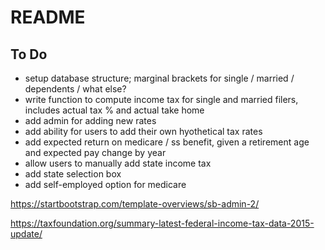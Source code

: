 # README

## To Do

* setup database structure; marginal brackets for single / married / dependents / what else?
* write function to compute income tax for single and married filers, includes actual tax % and actual take home
* add admin for adding new rates
* add ability for users to add their own hyothetical tax rates
* add expected return on medicare / ss benefit, given a retirement age and expected pay change by year
* allow users to manually add state income tax
* add state selection box
* add self-employed option for medicare

https://startbootstrap.com/template-overviews/sb-admin-2/

https://taxfoundation.org/summary-latest-federal-income-tax-data-2015-update/
